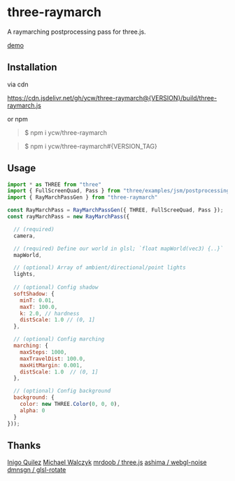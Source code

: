 # three-raymarch

A raymarching postprocessing pass for three.js.

[demo](https://ycw.github.io/three-raymarch/examples/basic/)

## Installation

via cdn

https://cdn.jsdelivr.net/gh/ycw/three-raymarch@{VERSION}/build/three-raymarch.js

or npm

> $ npm i ycw/three-raymarch

> $ npm i ycw/three-raymarch#{VERSION_TAG}

## Usage

```js
import * as THREE from "three"
import { FullScreenQuad, Pass } from "three/examples/jsm/postprocessing/EffectComposer"
import { RayMarchPassGen } from "three-raymarch"

const RayMarchPass = RayMarchPassGen({ THREE, FullScreeQuad, Pass });
const rayMarchPass = new RayMarchPass({

  // (required) 
  camera,

  // (required) Define our world in glsl; `float mapWorld(vec3) {..}`
  mapWorld, 

  // (optional) Array of ambient/directional/point lights
  lights, 
  
  // (optional) Config shadow
  softShadow: { 
    minT: 0.01, 
    maxT: 100.0,
    k: 2.0, // hardness 
    distScale: 1.0 // (0, 1] 
  },

  // (optional) Config marching
  marching: { 
    maxSteps: 1000,
    maxTravelDist: 100.0,
    maxHitMargin: 0.001, 
    distScale: 1.0  // (0, 1] 
  },

  // (optional) Config background 
  background: { 
    color: new THREE.Color(0, 0, 0), 
    alpha: 0 
  }
}));
```

## Thanks

[Inigo Quilez](https://www.iquilezles.org/index.html)
[Michael Walczyk](https://michaelwalczyk.com/blog-ray-marching.html)
[mrdoob / three.js](https://github.com/mrdoob/three.js)
[ashima / webgl-noise](https://github.com/ashima/webgl-noise/)
[dmnsgn / glsl-rotate](https://github.com/dmnsgn/glsl-rotate)
